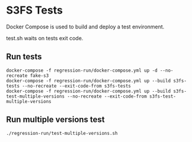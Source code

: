 # S3FS Tests

Docker Compose is used to build and deploy a test environment.

test.sh waits on tests exit code.
## Run tests
```
docker-compose -f regression-run/docker-compose.yml up -d --no-recreate fake-s3
docker-compose -f regression-run/docker-compose.yml up --build s3fs-tests --no-recreate --exit-code-from s3fs-tests
docker-compose -f regression-run/docker-compose.yml up --build s3fs-test-multiple-versions --no-recreate --exit-code-from s3fs-test-multiple-versions
```

## Run multiple versions test
```
./regression-run/test-multiple-versions.sh
```
